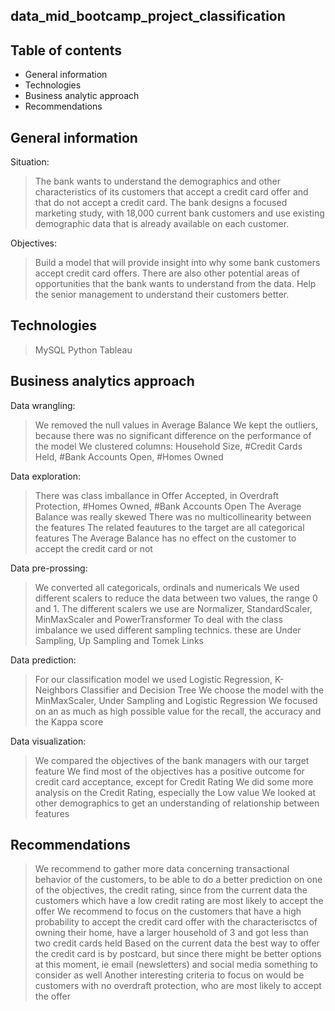 ## data_mid_bootcamp_project_classification
## Table of contents
* General information
* Technologies
* Business analytic approach
* Recommendations

## General information
Situation: 
> The bank wants to understand the  demographics and other characteristics of its customers that accept a credit card offer and that do not accept a credit card. 
> The bank designs a focused marketing study, with 18,000 current bank customers and use existing demographic data that is already available on each customer. 

Objectives: 
> Build a model that will provide insight into why some bank customers accept credit card offers. 
> There are also other potential areas of opportunities that the bank wants to understand from the data. 
> Help the senior management to understand their customers better. 

## Technologies
> MySQL
> Python
> Tableau

## Business analytics approach 
Data wrangling:
> We removed the null values in Average Balance
> We kept the outliers, because there was no significant difference on the performance of the model
> We clustered columns: Household Size, #Credit Cards Held, #Bank Accounts Open, #Homes Owned

Data exploration:
> There was class imballance in Offer Accepted, in Overdraft Protection, #Homes Owned, #Bank Accounts Open
> The Average Balance was really skewed
> There was no multicollinearity between the features
> The related feautures to the target are all categorical features
> The Average Balance has no effect on the customer to accept the credit card or not

Data pre-prossing:
> We converted all categoricals, ordinals and numericals
> We used different scalers to reduce the data between two values, the range 0 and 1. The different scalers we use are Normalizer, StandardScaler, MinMaxScaler and PowerTransformer
> To deal with the class imbalance we used different sampling technics. these are Under Sampling, Up Sampling and Tomek Links

Data prediction:
> For our classification model we used Logistic Regression, K-Neighbors Classifier and Decision Tree
> We choose the model with the MinMaxScaler, Under Sampling and Logistic Regression
> We focused on an as much as high possible value for the recall, the accuracy and the Kappa score

Data visualization:
> We compared the objectives of the bank managers with our target feature
> We find most of the objectives has a positive outcome for credit card acceptance, except for Credit Rating
> We did some more analysis on the Credit Rating, especially the Low value
> We looked at other demographics to get an understanding of relationship between features

## Recommendations
> We recommend to gather more data concerning transactional behavior of the customers, to be able to do a better prediction on one of the objectives, the credit rating, 
since from the current data the customers which have a low credit rating are most likely to accept the offer 
> We recommend to focus on the customers that have a high probability to accept the credit card offer with the characterisctcs of owning their home, have a larger household of 3 
and got less than two credit cards held
> Based on the current data the best way to offer the credit card is by postcard, but since there might be better options at this moment, ie email (newsletters) and social media 
something to consider as well
> Another interesting criteria to focus on would be customers with no overdraft protection, who are most likely to accept the offer 


